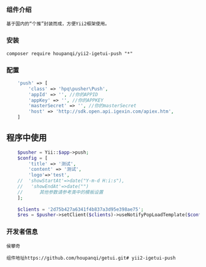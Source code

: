 ### 组件介绍
    基于国内的“个推”封装而成，方便Yii2框架使用。
    
### 安装
    composer require houpanqi/yii2-igetui-push "*"
    
### 配置
```php
    'push' => [
        'class' => 'hpq\pusher\Push',
        'appId' => '', //你的APPID
        'appKey' => '', //你的APPKEY
        'masterSecret' => '', //你的masterSecret
        'host' => 'http://sdk.open.api.igexin.com/apiex.htm',
    ]
```
程序中使用
----------
```php
    $pusher = Yii::$app->push;
    $config = [
        'title' => '测试',
        'content' => '测试',
        'logo'=>'test',
    //  'showStartAt'=>date("Y-m-d H:i:s"),
    //   'showEndAt'=>date("")
    //      其他参数请参考类中的模板设置
    ];
 
    $clients = '2d75b427a6341f4b837a3d95e398ae75';
    $res = $pusher->setClient($clients)->useNotifyPopLoadTemplate($config)->pushOne(); //个推
```
    
### 开发者信息

    侯攀奇
    
    组件地址https://github.com/houpanqi/getui.git# yii2-igetui-push
